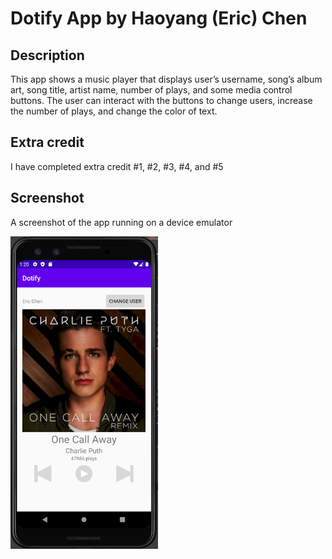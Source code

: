 
# Dotify App by Haoyang (Eric) Chen

## Description
This app shows a music player that displays user’s username, song’s album art, song title, artist name, number of plays, and some media control buttons. The user can interact with the buttons to change users, increase the number of plays, and change the color of text.

## Extra credit
I have completed extra credit #1, #2, #3, #4, and #5

## Screenshot
A screenshot of the app running on a device emulator

<img src="./screenshot.png" alt="Screenshot of the app" height="500" />


